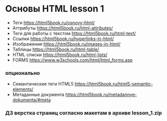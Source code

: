 # Основы HTML lesson 1
- Теги https://html5book.ru/osnovy-html/
- Аттрибуты https://html5book.ru/html-attributes/
- Теги для работы с текстом https://html5book.ru/html-text/
- Ссылки https://html5book.ru/hyperlinks-in-html/
- Изображения https://html5book.ru/images-in-html/
- Таблицы https://html5book.ru/html-table/
- HTML списки https://html5book.ru/html-lists/
- FORMS https://www.w3schools.com/html/html_forms.asp
### опционально
- Семантические теги HTML5 https://html5book.ru/html5-semantic-elements/
- Метаданные документа https://html5book.ru/metadannye-dokumenta/#meta

### ДЗ верстка страниц согласно макетам в архиве lesson_1.zip